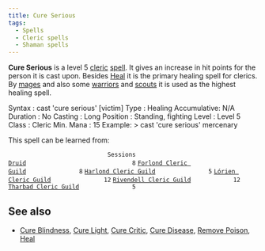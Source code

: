 ```yaml
---
title: Cure Serious
tags:
  - Spells
  - Cleric spells
  - Shaman spells
---
```

**Cure Serious** is a level 5 [cleric](cleric "wikilink")
[spell](spell "wikilink"). It gives an increase in hit points for the
person it is cast upon. Besides [Heal](Heal "wikilink") it is the
primary healing spell for clerics. By [mages](mage "wikilink") and also
some [warriors](warrior "wikilink") and [scouts](scout "wikilink") it is
used as the highest healing spell.

Syntax : cast 'cure serious' \[victim\] Type : Healing Accumulative: N/A
Duration : No Casting : Long Position : Standing, fighting Level : Level
5 Class : Cleric Min. Mana : 15 Example: \> cast 'cure serious'
mercenary

This spell can be learned from:

`                            Sessions `
[`Druid`](Druid "wikilink")`                              8`
[`Forlond Cleric Guild`](Forlond_Cleric_Guild "wikilink")`               8`
[`Harlond Cleric Guild`](Harlond_Cleric_Guild "wikilink")`               5`
[`Lórien Cleric Guild`](Lórien_Cleric_Guild "wikilink")`               12`
[`Rivendell Cleric Guild`](Rivendell_Cleric_Guild "wikilink")`            12`
[`Tharbad Cleric Guild`](Tharbad_Cleric_Guild "wikilink")`               5`

## See also

- [Cure Blindness](Cure_Blindness "wikilink"), [Cure
  Light](Cure_Light "wikilink"), [Cure Critic](Cure_Critic "wikilink"),
  [Cure Disease](Cure_Disease "wikilink"), [Remove
  Poison](Remove_Poison "wikilink"), [Heal](Heal "wikilink")
  